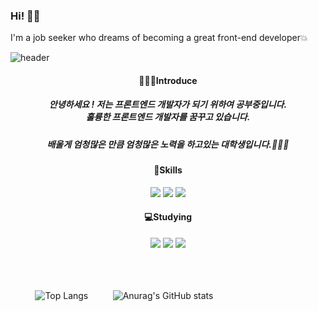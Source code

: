 ### Hi! 👋👋
I'm a job seeker who dreams of becoming a great front-end developer💥

<!--
**plla2/plla2** is a ✨ _special_ ✨ repository because its `README.md` (this file) appears on your GitHub profile.

Here are some ideas to get you started:

- 🔭 I’m currently working on ...
- 🌱 I’m currently learning ...
- 👯 I’m looking to collaborate on ...
- 🤔 I’m looking for help with ...
- 💬 Ask me about ...
- 📫 How to reach me: ...
- 😄 Pronouns: ...
- ⚡ Fun fact: ...
-->

![header](https://capsule-render.vercel.app/api?type=waving&color=auto&height=200&fontAlign=50&fontSize=60&text=Welcome!!&desc=plla2's%20github&descAlign=80&animation=fadeIn)
<div align=center>
<h4>🙋🏻‍♂️Introduce</h4>
<h5>안녕하세요 ! 저는 프론트엔드 개발자가 되기 위하여 공부중입니다.</br>훌륭한 프론트엔드 개발자를 꿈꾸고 있습니다.</br></h5>
<h5>배울게 엄청많은 만큼 엄청많은 노력을 하고있는 대학생입니다.🧑🏻‍🎓<h5>
</div>

<div align=center>
<h4>🔋Skills</h4>
  <img src="https://img.shields.io/badge/HTML5-E34F26?style=flat&logo=html5&logoColor=white"/>
  <img src="https://img.shields.io/badge/CSS3-1572B6?style=flat&logo=css3&logoColor=white"/>
  <img src="https://img.shields.io/badge/JavaScript-F7DF1E?style=flat&logo=javascript&logoColor=black"/>
</div>
 
<div align=center>
  <h4>💻Studying</h4>
  <img src="https://img.shields.io/badge/TypeScript-007ACC?style=flat&logo=typescript&logoColor=white"/>
  <img src="https://img.shields.io/badge/React-20232A?style=flat&logo=react&logoColor=61DAFB"/>
  <img src="https://img.shields.io/badge/Vue.js-35495E?style=flat&logo=vue.js&logoColor=4FC08D"/>
</div>
  <br/>  <br/>  <br/>
  
  
&nbsp;&nbsp;&nbsp;&nbsp;&nbsp;&nbsp;&nbsp;&nbsp;&nbsp;&nbsp;![Top Langs](https://github-readme-stats.vercel.app/api/top-langs/?username=plla2&layout=compact&theme=merko)       &nbsp;&nbsp;&nbsp;&nbsp;&nbsp;&nbsp; &nbsp;&nbsp;![Anurag's GitHub stats](https://github-readme-stats.vercel.app/api?username=plla2&show_icons=true&theme=merko)
